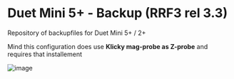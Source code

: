 # Duet Mini 5+ - Backup (RRF3 rel 3.3)

Repository of backupfiles for Duet Mini 5+ / 2+

Mind this configuration does use **Klicky mag-probe as Z-probe** and requires that installement

![image](https://user-images.githubusercontent.com/76037248/125167914-30d33900-e1a3-11eb-964d-f2182d19a97b.png)
